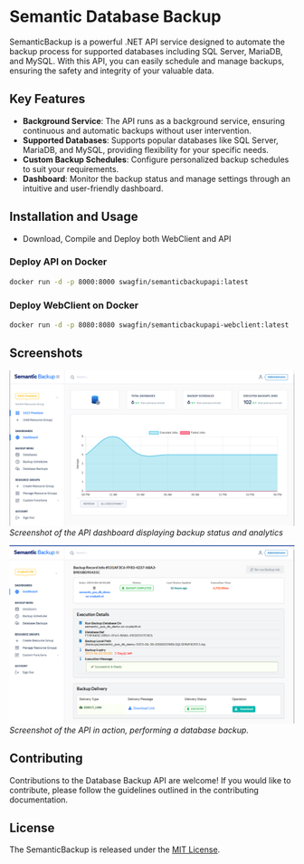 # Semantic Database Backup

SemanticBackup is a powerful .NET API service designed to automate the backup process for supported databases including SQL Server, MariaDB, and MySQL. With this API, you can easily schedule and manage backups, ensuring the safety and integrity of your valuable data.

## Key Features

- **Background Service**: The API runs as a background service, ensuring continuous and automatic backups without user intervention.
- **Supported Databases**: Supports popular databases like SQL Server, MariaDB, and MySQL, providing flexibility for your specific needs.
- **Custom Backup Schedules**: Configure personalized backup schedules to suit your requirements.
- **Dashboard**: Monitor the backup status and manage settings through an intuitive and user-friendly dashboard.

## Installation and Usage

- Download, Compile and Deploy both WebClient and API
### Deploy API on Docker 
```sh
docker run -d -p 8000:8000 swagfin/semanticbackupapi:latest
```
### Deploy WebClient on Docker 
```sh
docker run -d -p 8080:8080 swagfin/semanticbackupapi-webclient:latest
```
## Screenshots

![Dashboard](https://github.com/swagfin/SemanticBackup/blob/53acc1e03a3b6cfe6520b45d4d7cf22727a81fe3/screenshots/dashboard.PNG)
*Screenshot of the API dashboard displaying backup status and analytics*

![Backup](https://github.com/swagfin/SemanticBackup/blob/53acc1e03a3b6cfe6520b45d4d7cf22727a81fe3/screenshots/backup.PNG)
*Screenshot of the API in action, performing a database backup.*

## Contributing

Contributions to the Database Backup API are welcome! If you would like to contribute, please follow the guidelines outlined in the contributing documentation.

## License

The SemanticBackup is released under the [MIT License](LICENSE).
